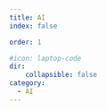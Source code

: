 ```yaml
---
title: AI
index: false

order: 1

#icon: laptop-code
dir:
    collapsible: false
category:
  - AI
---
```

